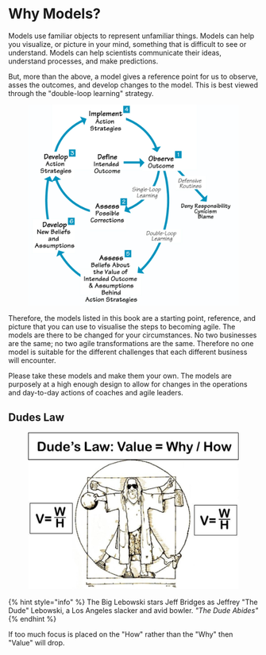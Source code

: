# Why Models?

Models use familiar objects to represent unfamiliar things. Models can help you visualize, or picture in your mind, something that is difficult to see or understand. Models can help scientists communicate their ideas, understand processes, and make predictions.

But, more than the above, a model gives a reference point for us to observe, asses the outcomes, and develop changes to the model. This is best viewed through the "double-loop learning" strategy.&#x20;

<figure><img src="../.gitbook/assets/image (1) (1) (1) (1).png" alt=""><figcaption></figcaption></figure>

Therefore, the models listed in this book are a starting point, reference, and picture that you can use to visualise the steps to becoming agile. The models are there to be changed for your circumstances. No two businesses are the same; no two agile transformations are the same. Therefore no one model is suitable for the different challenges that each different business will encounter. &#x20;

Please take these models and make them your own. The models are purposely at a high enough design to allow for changes in the operations and day-to-day actions of coaches and agile leaders.&#x20;

## Dudes Law

<figure><img src="../.gitbook/assets/image (25).png" alt=""><figcaption></figcaption></figure>

{% hint style="info" %}
The Big Lebowski stars Jeff Bridges as Jeffrey "The Dude" Lebowski, a Los Angeles slacker and avid bowler. _"The Dude Abides"_
{% endhint %}

If too much focus is placed on the "How" rather than the "Why" then "Value" will drop.
